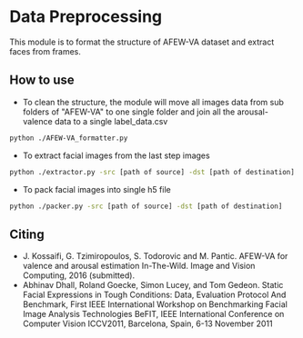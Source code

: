 # Data Preprocessing
This module is to format the structure of AFEW-VA dataset and extract faces from frames.

## How to use
- To clean the structure, the module will move all images data from sub folders of "AFEW-VA" to one single folder and join all the arousal-valence data to a single label_data.csv
```bash
python ./AFEW-VA_formatter.py
```
- To extract facial images from the last step images
```bash
python ./extractor.py -src [path of source] -dst [path of destination] -H [target height] -W [target width] -dmodel [path of facial detection model]
```
- To pack facial images into single h5 file
```bash
python ./packer.py -src [path of source] -dst [path of destination]
```
## Citing
* J. Kossaifi, G. Tzimiropoulos, S. Todorovic and M. Pantic. AFEW-VA for valence and arousal estimation In-The-Wild. Image and Vision Computing, 2016 (submitted).
*  Abhinav Dhall, Roland Goecke, Simon Lucey, and Tom Gedeon. Static Facial Expressions in Tough Conditions: Data, Evaluation Protocol And Benchmark, First IEEE International Workshop on Benchmarking Facial Image Analysis Technologies BeFIT, IEEE International Conference on Computer Vision ICCV2011, Barcelona, Spain, 6-13 November 2011


